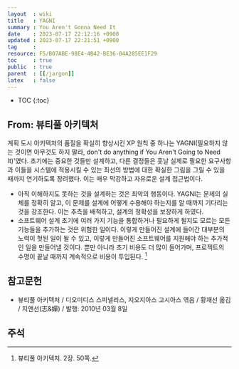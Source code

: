 ```yaml
---
layout  : wiki
title   : YAGNI
summary : You Aren't Gonna Need It
date    : 2023-07-17 22:12:16 +0900
updated : 2023-07-17 22:21:51 +0900
tag     : 
resource: F5/B07ABE-98E4-4B42-BE36-04A285EE1F29
toc     : true
public  : true
parent  : [[/jargon]]
latex   : false
---
```

* TOC
{:toc}

## From: 뷰티풀 아키텍처

>
계획 도시 아키텍처의 품질을 확실히 향상시킨 XP 원칙 중 하나는 YAGNI(필요하지 않는 것이면 아무것도 하지 말라, don't do anything if You Aren't Going to Need It)'였다.
초기에는 중요한 것들만 설계하고, 다른 결정들은 훗날 실제로 필요한 요구사항과 이들을 시스템에 적용시킬 수 있는 최선의 방법에 대한 확실한 그림을 그릴 수 있을 때까지 연기하도록 장려했다.
이는 매우 막강하고 자유로운 설계 접근법이다.
>
- 아직 이해하지도 못하는 것을 설계하는 것은 최악의 행동이다. YAGNI는 문제의 실체를 정확히 알고, 이 문제를 설계에 어떻게 수용해야 하는지를 알 때까지 기다리는 것을 강조한다. 이는 추측을 배척하고, 설계의 정확성을 보장하게 하였다.
- 소프트웨어 설계 초기에 여러 가지 기능을 통합하거나 필요하게 될지도 모르는 모든 기능들을 추가하는 것은 위험한 일이다. 이렇게 만들어진 설계에 들어간 대부분의 노력이 헛된 일이 될 수 있고, 이렇게 만들어진 소프트웨어를 지원해야 하는 추가적인 일을 만들어낼 것이다. 뿐만 아니라 초기 비용도 더 많이 들어가며, 프로젝트의 수명이 끝날 때까지 계속적으로 비용이 투입된다.
[^beauty-arch-50]

## 참고문헌

- 뷰티풀 아키텍처 / 디오미디스 스피넬리스, 지오지아스 고시아스 엮음 / 황재선 옮김 / 지앤선(志&嬋) / 발행: 2010년 03월 8일

## 주석

[^beauty-arch-50]: 뷰티풀 아키텍처. 2장. 50쪽.


